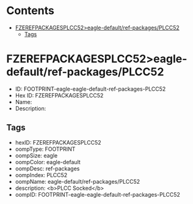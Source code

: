



Contents
========

* [FZEREFPACKAGESPLCC52>eagle-default/ref-packages/PLCC52](#fzerefpackagesplcc52eagle-defaultref-packagesplcc52)
	* [Tags](#tags)

# FZEREFPACKAGESPLCC52>eagle-default/ref-packages/PLCC52

- ID: FOOTPRINT-eagle-eagle-default-ref-packages-PLCC52
- Hex ID: FZEREFPACKAGESPLCC52
- Name: 
- Description: 

## Tags

- hexID: FZEREFPACKAGESPLCC52
- oompType: FOOTPRINT
- oompSize: eagle
- oompColor: eagle-default
- oompDesc: ref-packages
- oompIndex: PLCC52
- oompName: eagle-default/ref-packages/PLCC52
- description: &lt;b&gt;PLCC Socked&lt;/b&gt;
- oompID: FOOTPRINT-eagle-eagle-default-ref-packages-PLCC52
